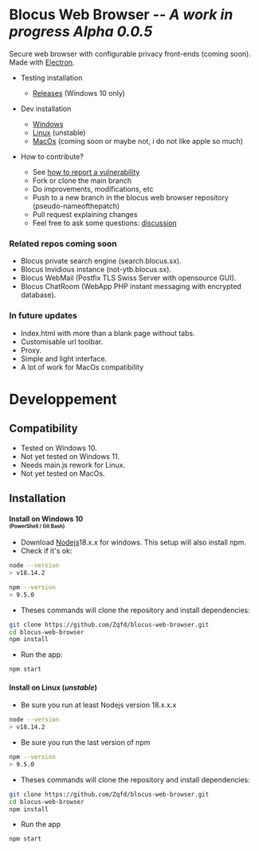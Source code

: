 # Blocus Web Browser ***-- A work in progress Alpha 0.0.5***

Secure web browser with configurable privacy front-ends (coming soon).
Made with [Electron](https://github.com/electron/electron).

- Testing installation
    - [Releases](https://github.com/Zqfd/blocus-web-browser/releases) (Windows 10 only)

- Dev installation
    - [Windows](#installwin)
    - [Linux](#installdeb) (unstable)
    - [MacOs](#installmac) (coming soon or maybe not, i do not like apple so much)

- How to contribute?
    - See [how to report a vulnerability](https://github.com/Zqfd/blocus-web-browser/blob/main/SECURITY.md)
    - Fork or clone the main branch
    - Do improvements, modifications, etc
    - Push to a new branch in the blocus web browser repository (pseudo-nameofthepatch)
    - Pull request explaining changes
    - Feel free to ask some questions: [discussion](https://github.com/Zqfd/blocus-web-browser/discussions)

### Related repos coming soon

- Blocus private search engine (search.blocus.sx).
- Blocus Invidious instance (not-ytb.blocus.sx).
- Blocus WebMail (Postfix TLS Swiss Server with opensource GUI).
- Blocus ChatRoom (WebApp PHP instant messaging with encrypted database).


### In future updates

- Index.html with more than a blank page without tabs.
- Customisable url toolbar.
- Proxy.
- Simple and light interface.
- A lot of work for MacOs compatibility

# Developpement

## Compatibility
- Tested on Windows 10.
- Not yet tested on Windows 11.
- Needs main.js rework for Linux.
- Not yet tested on MacOs.

## <a name="install">Installation<a>

#### <a name="installwin">Install on Windows 10</a><br><span style="font-size:10px;">(PowerShell / Git Bash)</span>

- Download [Nodejs](https://nodejs.org/en/download/)18.x.x for windows. This setup will also install npm.
- Check if it's ok:
```sh
node --version
> v18.14.2
```
```sh
npm --version
> 9.5.0
```

- Theses commands will clone the repository and install dependencies:<br>
```sh
git clone https://github.com/Zqfd/blocus-web-browser.git
cd blocus-web-browser
npm install
```

- Run the app:
```sh
npm start
```

#### <a name="installdeb">Install on Linux</a> (*unstable*)
- Be sure you run at least Nodejs version 18.x.x.x
```sh
node --version
> v18.14.2
```
- Be sure you run the last version of npm
```sh
npm --version
> 9.5.0
```
- Theses commands will clone the repository and install dependencies:
```sh
git clone https://github.com/Zqfd/blocus-web-browser.git
cd blocus-web-browser
npm install
```
- Run the app
```sh
npm start
```

